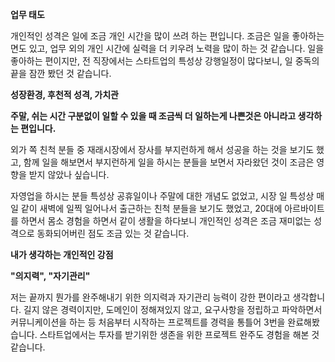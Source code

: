 <!-- ---
title: 개인적인 성격, 장단점
author: Soon Good Jung
date: 2023-01-12
category: Jekyll
layout: post
--- -->



**업무 태도**

개인적인 성격은 일에 조금 개인 시간을 많이 쓰려 하는 편입니다. 조금은 일을 좋아하는 면도 있고, 업무 외의 개인 시간에 실력을 더 키우려 노력을 많이 하는 것 같습니다. 일을 좋아하는 편이지만, 전 직장에서는 스타트업의 특성상 강행일정이 많다보니, 일 중독의 끝을 잠깐 봤던 것 같습니다. 



**성장환경, 후천적 성격, 가치관** 

**주말, 쉬는 시간 구분없이 일할 수 있을 때 조금씩 더 일하는게 나쁜것은 아니라고 생각하는 편입니다.**

외가 쪽 친척 분들 중 재래시장에서 장사를 부지런하게 해서 성공을 하는 것을 보기도 했고, 함께 일을 해보면서 부지런하게 일을 하시는 분들을 보면서 자라왔던 것이 조금은 영향을 받지 않았나 싶습니다. 

자영업을 하시는 분들 특성상 공휴일이나 주말에 대한 개념도 없었고, 시장 일 특성상 매일 같이 새벽에 일찍 일어나서 출근하는 친척 분들을 보기도 했었고, 20대에 아르바이트를 하면서 몸소 경험을 하면서 같이 생활을 하다보니 개인적인 성격은 조금 재미없는 성격으로 동화되어버린 점도 조금 있는 것 같습니다. 



**내가 생각하는 개인적인 강점**

**"의지력", "자기관리"**

저는 끝까지 뭔가를 완주해내기 위한 의지력과 자기관리 능력이 강한 편이라고 생각합니다. 길지 않은 경력이지만, 도메인이 정해져있지 않고, 요구사항을 정립하고 파악하면서 커뮤니케이션을 하는 등 처음부터 시작하는 프로젝트를 경력을 통틀어 3번을 완료해봤습니다. 스타트업에서는 투자를 받기위한 생존을 위한 프로젝트 완주도 경험을 해본 것 같습니다.



